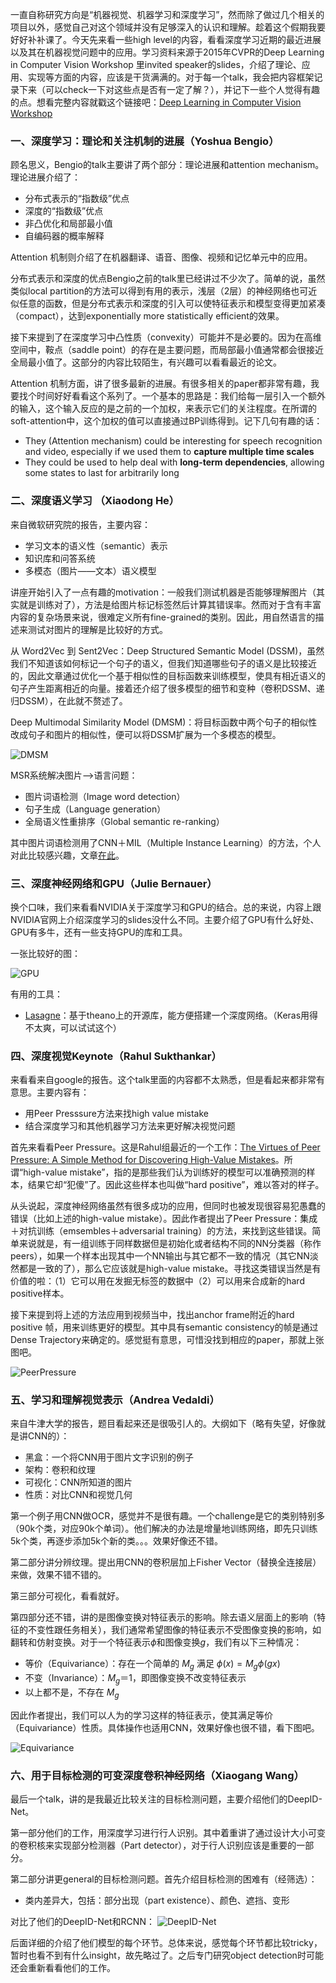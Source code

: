 ﻿一直自称研究方向是“机器视觉、机器学习和深度学习”，然而除了做过几个相关的项目以外，感觉自己对这个领域并没有足够深入的认识和理解。趁着这个假期我要好好补补课了。今天先来看一些high level的内容，看看深度学习近期的最近进展以及其在机器视觉问题中的应用。学习资料来源于2015年CVPR的Deep Learning in Computer Vision Workshop 里invited speaker的slides，介绍了理论、应用、实现等方面的内容，应该是干货满满的。对于每一个talk，我会把内容框架记录下来（可以check一下对这些点是否有一定了解？），并记下一些个人觉得有趣的点。想看完整内容就戳这个链接吧：[Deep Learning in Computer Vision Workshop](http://www.deep-vision.net/)

### 一、深度学习：理论和关注机制的进展（Yoshua Bengio）

顾名思义，Bengio的talk主要讲了两个部分：理论进展和attention mechanism。理论进展介绍了：

 - 分布式表示的“指数级”优点
 - 深度的“指数级”优点
 - 非凸优化和局部最小值
 - 自编码器的概率解释

Attention 机制则介绍了在机器翻译、语音、图像、视频和记忆单元中的应用。

分布式表示和深度的优点Bengio之前的talk里已经讲过不少次了。简单的说，虽然类似local partition的方法可以得到有用的表示，浅层（2层）的神经网络也可近似任意的函数，但是分布式表示和深度的引入可以使特征表示和模型变得更加紧凑（compact），达到exponentially	more statistically	efficient的效果。

接下来提到了在深度学习中凸性质（convexity）可能并不是必要的。因为在高维空间中，鞍点（saddle point）的存在是主要问题，而局部最小值通常都会很接近全局最小值了。这部分的内容比较陌生，有兴趣可以看看最近的论文。

Attention 机制方面，讲了很多最新的进展。有很多相关的paper都非常有趣，我要找个时间好好看看这个系列了。一个基本的思路是：我们给每一层引入一个额外的输入，这个输入反应的是之前的一个加权，来表示它们的关注程度。在所谓的soft-attention中，这个加权的值可以直接通过BP训练得到。记下几句有趣的话：
  - They (Attention mechanism) could be interesting	for speech	recognition	and	video,	especially	if	we used them	to	**capture	multiple	time	scales**
  - They could be used	to	help	deal	with	**long-term dependencies**,	 allowing some	states	to	last	for	arbitrarily	long	

### 二、深度语义学习 （Xiaodong He）

来自微软研究院的报告，主要内容：

  - 学习文本的语义性（semantic）表示
  - 知识库和问答系统
  - 多模态（图片——文本）语义模型

讲座开始引入了一点有趣的motivation：一般我们测试机器是否能够理解图片（其实就是训练对了），方法是给图片标记标签然后计算其错误率。然而对于含有丰富内容的复杂场景来说，很难定义所有fine-grained的类别。因此，用自然语言的描述来测试对图片的理解是比较好的方式。

从 Word2Vec 到 Sent2Vec：Deep Structured Semantic Model (DSSM)，虽然我们不知道该如何标记一个句子的语义，但我们知道哪些句子的语义是比较接近的，因此文章通过优化一个基于相似性的目标函数来训练模型，使具有相近语义的句子产生距离相近的向量。接着还介绍了很多模型的细节和变种（卷积DSSM、递归DSSM），在此就不赘述了。

Deep Multimodal Similarity Model (DMSM)：将目标函数中两个句子的相似性改成句子和图片的相似性，便可以将DSSM扩展为一个多模态的模型。

![DMSM](http://img.blog.csdn.net/20151231005310474)

MSR系统解决图片-->语言问题：
  
  - 图片词语检测（Image word detection）
  - 句子生成（Language generation）
  - 全局语义性重排序（Global semantic re-ranking）

其中图片词语检测用了CNN＋MIL（Multiple Instance Learning）的方法，个人对此比较感兴趣，文章[在此](http://research.microsoft.com/pubs/241127/CVPR15_0866.pdf)。

### 三、深度神经网络和GPU（Julie Bernauer）

换个口味，我们来看看NVIDIA关于深度学习和GPU的结合。总的来说，内容上跟NVIDIA官网上介绍深度学习的slides没什么不同。主要介绍了GPU有什么好处、GPU有多牛，还有一些支持GPU的库和工具。

一张比较好的图：

![GPU](http://img.blog.csdn.net/20151231012351126)

有用的工具：

  - [Lasagne](https://github.com/Lasagne/Lasagne)：基于theano上的开源库，能方便搭建一个深度网络。（Keras用得不太爽，可以试试这个）

### 四、深度视觉Keynote（Rahul Sukthankar）

来看看来自google的报告。这个talk里面的内容都不太熟悉，但是看起来都非常有意思。主要内容有：
  
  - 用Peer Presssure方法来找high value mistake
  - 结合深度学习和其他机器学习方法来更好解决视觉问题

首先来看看Peer Pressure。这是Rahul组最近的一个工作：[The Virtues of Peer Pressure: A Simple Method for Discovering High-Value Mistakes](https://static.googleusercontent.com/media/research.google.com/en//pubs/archive/43986.pdf)。所谓“high-value mistake”，指的是那些我们认为训练好的模型可以准确预测的样本，结果它却“犯傻”了。因此这些样本也叫做“hard positive”，难以答对的样子。

从头说起，深度神经网络虽然有很多成功的应用，但同时也被发现很容易犯愚蠢的错误（比如上述的high-value mistake）。因此作者提出了Peer Pressure：集成＋对抗训练（emsembles＋adversarial training）的方法，来找到这些错误。简单来说就是，有一组训练于同样数据但是初始化或者结构不同的NN分类器（称作peers），如果一个样本出现其中一个NN输出与其它都不一致的情况（其它NN淡然都是一致的了），那么它应该就是high-value mistake。寻找这类错误当然是有价值的啦：（1）它可以用在发掘无标签的数据中（2）可以用来合成新的hard positive样本。

接下来提到将上述的方法应用到视频当中，找出anchor frame附近的hard positive 帧，用来训练更好的模型。其中具有semantic consistency的帧是通过Dense Trajectory来确定的。感觉挺有意思，可惜没找到相应的paper，那就上张图吧。

![PeerPressure](http://img.blog.csdn.net/20151231045926925)

### 五、学习和理解视觉表示（Andrea Vedaldi）

来自牛津大学的报告，题目看起来还是很吸引人的。大纲如下（略有失望，好像就是讲CNN的）：

  - 黑盒：一个将CNN用于图片文字识别的例子
  - 架构：卷积和纹理
  - 可视化：CNN所知道的图片
  - 性质：对比CNN和视觉几何

第一个例子用CNN做OCR，感觉并不是很有趣。一个challenge是它的类别特别多（90k个类，对应90k个单词）。他们解决的办法是增量地训练网络，即先只训练5k个类，再逐步添加5k个新的类。。。效果好像还不错。

第二部分讲分辨纹理。提出用CNN的卷积层加上Fisher Vector（替换全连接层）来做，效果不错不错的。

第三部分可视化，看看就好。

第四部分还不错，讲的是图像变换对特征表示的影响。除去语义层面上的影响（特征的不变性跟任务相关），我们通常希望图像的特征表示不受图像变换的影响，如翻转和仿射变换。对于一个特征表示$\phi$和图像变换$g$，我们有以下三种情况：

  - 等价（Equivariance）：存在一个简单的 $M_g$ 满足 $\phi(x)=M_g\phi(gx)$
  - 不变（Invariance）：$M_g＝1$，即图像变换不改变特征表示
  - 以上都不是，不存在 $M_g$

因此作者提出，我们可以人为的学习这样的特征表示，使其满足等价（Equivariance）性质。具体操作也适用CNN，效果好像也很不错，看下图吧。

![Equivariance](http://img.blog.csdn.net/20151231055429215)


### 六、用于目标检测的可变深度卷积神经网络（Xiaogang Wang）

最后一个talk，讲的是我最近比较关注的目标检测问题，主要介绍他们的DeepID-Net。

第一部分他们的工作，用深度学习进行行人识别。其中着重讲了通过设计大小可变的卷积核来实现部分检测器（Part detector），对于行人识别应该是重要的一部分。

第二部分讲更general的目标检测问题。首先介绍目标检测的困难有（经筛选）：

  - 类内差异大，包括：部分出现（part existence）、颜色、遮挡、变形

对比了他们的DeepID-Net和RCNN：
![DeepID-Net](http://img.blog.csdn.net/20151231063413373)

后面详细的介绍了他们模型的每个环节。总体来说，感觉每个环节都比较tricky，暂时也看不到有什么insight，故先略过了。之后专门研究object detection时可能还会重新看看他们的工作。
